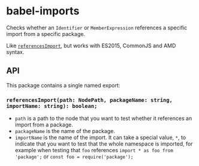 # babel-imports

Checks whether an `Identifier` or `MemberExpression` references a specific import from a specific package.

Like [`referencesImport`][referencesImport], but works with ES2015, CommonJS and AMD syntax.

[referencesImport]: https://github.com/babel/babel/blob/a1c7449a9276987ead4788c4333190c922ba0658/packages/babel-traverse/src/path/introspection.js#L160

## API

This package contains a single named export:

### `referencesImport(path: NodePath, packageName: string, importName: string): boolean;`

* `path` is a path to the node that you want to test whether it references an import from a package.
* `packageName` is the name of the package.
* `importName` is the name of the import. It can take a special value, `*`, to indicate that you want to test that the whole namespace is imported, for example when testing that `foo` references `import * as foo from 'package';` or `const foo = require('package');`
